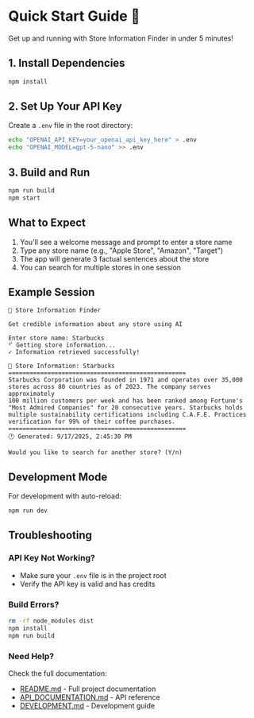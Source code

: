 # Quick Start Guide 🚀

Get up and running with Store Information Finder in under 5 minutes!

## 1. Install Dependencies

```bash
npm install
```

## 2. Set Up Your API Key

Create a `.env` file in the root directory:

```bash
echo "OPENAI_API_KEY=your_openai_api_key_here" > .env
echo "OPENAI_MODEL=gpt-5-nano" >> .env
```

## 3. Build and Run

```bash
npm run build
npm start
```

## What to Expect

1. You'll see a welcome message and prompt to enter a store name
2. Type any store name (e.g., "Apple Store", "Amazon", "Target")
3. The app will generate 3 factual sentences about the store
4. You can search for multiple stores in one session

## Example Session

```
🏪 Store Information Finder

Get credible information about any store using AI

Enter store name: Starbucks
⠋ Getting store information...
✓ Information retrieved successfully!

📍 Store Information: Starbucks
==================================================
Starbucks Corporation was founded in 1971 and operates over 35,000 
stores across 80 countries as of 2023. The company serves approximately 
100 million customers per week and has been ranked among Fortune's 
"Most Admired Companies" for 20 consecutive years. Starbucks holds 
multiple sustainability certifications including C.A.F.E. Practices 
verification for 99% of their coffee purchases.
==================================================
🕐 Generated: 9/17/2025, 2:45:30 PM

Would you like to search for another store? (Y/n)
```

## Development Mode

For development with auto-reload:

```bash
npm run dev
```

## Troubleshooting

### API Key Not Working?
- Make sure your `.env` file is in the project root
- Verify the API key is valid and has credits

### Build Errors?
```bash
rm -rf node_modules dist
npm install
npm run build
```

### Need Help?
Check the full documentation:
- [README.md](./README.md) - Full project documentation
- [API_DOCUMENTATION.md](./API_DOCUMENTATION.md) - API reference
- [DEVELOPMENT.md](./DEVELOPMENT.md) - Development guide
